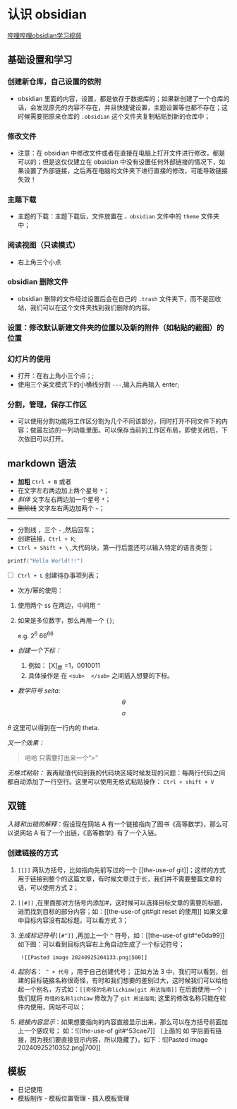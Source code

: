 # 认识 obsidian

[哔哩哔哩obsidian学习视频](https://www.bilibili.com/video/BV1yb4y1x7UP?vd_source=bf68982f41921d5f90e2525a0ca4ff9d)

## 基础设置和学习

### 创建新仓库，自己设置的依附

- obsidian 里面的内容，设置，都是依存于数据库的；如果新创建了一个仓库的话，会发现原先的内容不存在，并且快捷键设置，主题设置等也都不存在；这时候需要把原来仓库的 `.obsidian` 这个文件夹复制粘贴到新的仓库中；

### 修改文件

- 注意：在 obsidian 中修改文件或者在直接在电脑上打开文件进行修改，都是可以的；但是这仅仅建立在 obsidian 中没有设置任何外部链接的情况下，如果设置了外部链接，之后再在电脑的文件夹下进行直接的修改，可能导致链接失效！ 

### 主题下载

- 主题的下载：主题下载后，文件放置在 `。obsidian` 文件中的 `theme` 文件夹中；

### 阅读视图（只读模式）

- 右上角三个小点

### obsidian 删除文件

- obsidian 删除的文件经过设置后会在自己的 `.trash` 文件夹下，而不是回收站，我们可以在这个文件夹找到我们删除的内容。

### 设置：修改默认新建文件夹的位置以及新的附件（如粘贴的截图）的位置

### 幻灯片的使用

- 打开：在右上角小三个点；;
- 使用三个英文模式下的小横线分割 `---`,输入后再输入 enter;

### 分割，管理，保存工作区

- 可以使用分割功能将工作区分割为几个不同该部分，同时打开不同文件下的内容；做最左边的一列功能里面。可以保存当前的工作区布局，即使关闭后，下次依旧可以打开。

## markdown 语法

- **加粗** `Ctrl + B` 或者
- 在文字左右两边加上两个星号 `*`；
- *斜体* 文字左右两边加一个星号 `*`；
- ~~删除线~~ 文字左右两边加两个 `~`；
---
- 分割线 ，三个 `-` ,然后回车；
- []() 创建链接，`Ctrl + K`;
- `Ctrl + Shift + \` ,大代码块，第一行后面还可以输入特定的语言类型；

```C
printf("Hello World!!!")
```

- [ ] `Ctrl + L` 创建待办事项列表；

- 次方/幂的使用：
 1. 使用两个 `$$` 在两边，中间用 `^`
 2. 如果是多位数字，那么再用一个 `{}`;
    
    e.g. $2^6$ $66^{66}$

- *创建一个下标：*
  1. 例如： [X]<sub>原</sub> =1，0010011
  2. 具体操作是 在 `<sub>  </sub>` 之间插入想要的下标。

- *数学符号 seita*:
  $$\theta$$
  $$\sigma$$

$\theta$ 这里可以得到在一行内的 theta.

*又一个效果：*

>哈哈
>只需要打出来一个“>”

*无格式粘贴：*
我再赋值代码到我的代码块区域时候发现的问题：每两行代码之间都自动添加了一行空行。这里可以使用无格式粘贴操作：
`Ctrl + shift + V`

## 双链

*入链和出链的解释*：假设现在网站 A 有一个链接指向了图书《高等数学》，那么可以说网站 A 有了一个出链，《高等数学》有了一个入链。

### 创建链接的方式

1. `[[]]` 两队方括号，比如指向先前写过的一个 [[the-use-of git]]；这样的方式用于链接到整个的这篇文章，有时候文章过于长，我们并不需要整篇文章的话，可以使用方式 2；
2. `[[#]]` ,在里面那对方括号内添加#，这时候可以选择目标文章的需要的标题，进而找到目标的部分内容；如：[[the-use-of git#git reset 的使用]]
		如果文章中目标内容没有起标题，可以看方式 3；
3. *生成标记符号*`[[#^]]` ,再加上一个 `^` 符号，如：[[the-use-of git#^e0da99]]
		如下图：可以看到目标内容右上角自动生成了一个标记符号；
		
		![[Pasted image 20240925204133.png|500]]
4. *起别名*：` ^ + 代号` ，用于自己创建代号； 正如方法 3 中，我们可以看到，创建的目标链接名称很奇怪，有时和我们想要的差别过大，这时候我们可以给他起一个别名，方式如：`[[奇怪的名称lichiaw|git 用法指南]]` 在后面使用一个 `|` 我们就将 `奇怪的名称lichiaw` 修改为了 `git 用法指南`;
	 这里的修改名称只能在软件内使用，网站不可以；
5. *链接内容显示*：如果想要指向的内容直接显示出来，那么可以在方括号前面加上一个感叹号；
	如：![[the-use-of git#^53cae7]]
	（上面的 如 字后面有链接，因为我们要直接显示内容，所以隐藏了)，如下：![[Pasted image 20240925210352.png|700]] 

## 模板

- 日记使用
- 模板制作 - 模板位置管理 - 插入模板管理